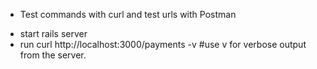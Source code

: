 * Test commands with curl and test urls with Postman

- start rails server
- run curl http://localhost:3000/payments -v #use v for verbose output from the server.
